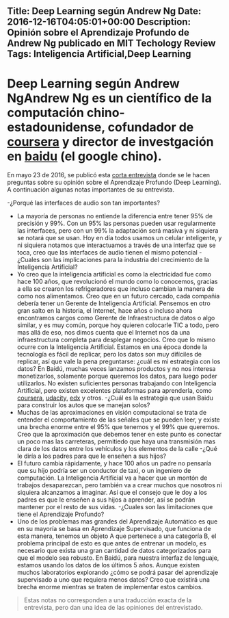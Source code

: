 Title: Deep Learning según Andrew Ng
Date: 2016-12-16T04:05:01+00:00
Description: Opinión sobre el Aprendizaje Profundo de Andrew Ng publicado en MIT Techology Review
Tags: Inteligencia Artificial,Deep Learning
---
# Deep Learning según Andrew NgAndrew Ng es un científico de la computación chino-estadounidense, cofundador de [coursera](https://coursera.org) y director de investgación en [baidu](https://baidu.com) (el google chino).

En mayo 23 de 2016, se publicó esta [corta entrevista](http://events.technologyreview.com/video/watch/andrew-ng-deep-learning/) donde se le hacen preguntas sobre su opinión sobre el Aprendizaje Profundo (Deep Learning). A continuación algunas notas importantes de su entrevista.

-¿Porqué las interfaces de audio son tan importantes?
- La mayoría de personas no entiende la diferencia entre tener 95% de precisión y 99%. Con un 95% las personas pueden usar regularmente las interfaces, pero con un 99% la adaptación será masiva y ni siquiera se notará que se usan.
Hoy en día todos usamos un celular inteligente, y ni siquiera notamos que interactuamos a través de una interfaz que se toca, creo que las interfaces de audio tienen el mismo potencial
-¿Cuales son las implicaciones para la industria del crecimiento de la Inteligencia Artificial?
- Yo creo que la inteligencia artificial es como la electricidad fue como hace 100 años, que revolucionó el mundo como lo conocemos, gracias a ella se crearon los refrigeradores que incluso cambian la manera de como nos alimentamos. Creo que en un futuro cercado, cada compañia debería tener un Gerente de Inteligencia Artificial.
Pensemos en otro gran salto en la historia, el Internet, hace años o incluso ahora encontramos cargos como Gerente de Infraestructura de datos o algo similar, y es muy común, porque hoy quieren colocarle TIC a todo, pero mas allá de eso, nos dimos cuenta que el Internet nos da una infraestructura completa para desplegar negocios. Creo que lo mismo ocurre con la Inteligencia Artificial.
Estamos en una época donde la tecnología es fácil de replicar, pero los datos son muy difíciles de replicar, así que vale la pena preguntarse: ¿cuál es mi estrategia con los datos? En Baidú, muchas veces lanzamos productos y no nos interesa monetizarlos, solamente porque queremos los datos, para luego poder utilizarlos.
No existen suficientes personas trabajando con Inteligencia Artificial, pero existen excelentes plataformas para aprenderla, como [coursera](https://coursera.org), [udacity](https://udacity.com), [edx](https://edx.com) y otros.
-¿Cuál es la estrategia que usan Baidu para construir los autos que se manejan solos?
- Muchas de las aproximaciones en visión computacional se trata de entender el comportamiento de las señales que se pueden leer, y existe una brecha enorme entre el 95% que tenemos y el 99% que queremos. 
Creo que la aproximación que debemos tener en este punto es conectar un poco mas las carreteras, permitiedo que haya una transmisión mas clara de los datos entre los vehículos y los elementos de la calle
-¿Qué le diría a los padres para que le enseñen a sus hijos?
- El futuro cambia rápidamente, y hace 100 años un padre no pensaría que su hijo podría ser un conductor de taxi, o un ingeniero de computación. La Inteligencia Artificial va a hacer que un montón  de trabajos desaparezcan, pero también va a crear muchos que nosotros ni siquiera alcanzamos a imaginar. Así que el consejo que le doy a los padres es que le enseñen a sus hijos a aprender, así se podrán mantener por el resto de sus vidas.
-¿Cuales son las limitaciones que tiene el Aprendizaje Profundo?
- Uno de los problemas mas grandes del Aprendizaje Automático es que en su mayoría se basa en Aprendizaje Supervisado, que funciona de esta manera, tenemos un objeto A que pertenece a una categoría B, el problema principal de esto es que antes de entrenar un modelo, es necesario que exista una gran cantidad de datos categorizados para que el modelo sea robusto. En Baidú, para nuestra interfaz de lenguaje, estamos usando los datos de los últimos 5 años. Aunque existen muchos laboratorios explorando ¿cómo se podrá pasar del aprendizaje supervisado a uno que requiera menos datos? Creo que existirá una brecha enorme mientras se traten de implementar estos cambios.

> Estas notas no corresponden a una traducción exacta de la entrevista, pero dan una idea de las opiniones del entrevistado.